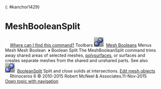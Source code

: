 ---
---

{: #kanchor1429}
# MeshBooleanSplit
 [![images/transparent.gif](images/transparent.gif)Where can I find this command?](javascript:void(0);) Toolbars
![images/meshbooleansplit.png](images/meshbooleansplit.png) [Mesh Booleans](mesh-booleans-toolbar.html) 
Menus
Mesh
Mesh Boolean![images/menuarrow.gif](images/menuarrow.gif)
Boolean Split
The MeshBooleanSplit command trims away shared areas of selected meshes, [polysurfaces](polysurface.html), or surfaces and creates separate meshes from the shared and unshared parts.
See also
![images/booleansplit.png](images/booleansplit.png) [BooleanSplit](booleansplit.html) 
Split and close solids at intersections.
 [Edit mesh objects](sak-meshtools.html) 
&#160;
&#160;
Rhinoceros 6 © 2010-2015 Robert McNeel &amp; Associates.11-Nov-2015
 [Open topic with navigation](meshbooleansplit.html) 

